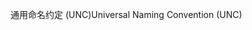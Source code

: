 <span data-ttu-id="9bd96-101">通用命名约定 (UNC)</span><span class="sxs-lookup"><span data-stu-id="9bd96-101">Universal Naming Convention (UNC)</span></span>